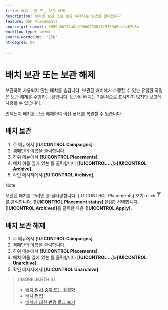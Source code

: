 ```yaml
---
title: 배치 보관 또는 보관 해제
description: 배치를 보관 또는 보관 해제하는 방법을 알아봅니다.
feature: DSP Placements
source-git-commit: 3059a5b211a8a219b02930f7f5763d5ec1467b8e
workflow-type: tm+mt
source-wordcount: '156'
ht-degree: 0%

---
```


# 배치 보관 또는 보관 해제

<!-- Some placements don't have this option. Clarify which placement types aren't eligible -- is it PG placements, or all placements using private inventory? And anything else?  -->

보관하여 사용되지 않는 배치를 숨깁니다. 보관된 배치에서 수행할 수 있는 유일한 작업은 보관 해제를 수행하는 것입니다. 보관된 배치는 기본적으로 표시되지 않지만 보고에 사용할 수 있습니다.

언제든지 배치를 보관 해제하여 이전 상태를 복원할 수 있습니다.

## 배치 보관

1. 주 메뉴에서 **[!UICONTROL Campaigns]**.
1. 캠페인의 이름을 클릭합니다.
1. 하위 메뉴에서 **[!UICONTROL Placements]**.
1. 배치 이름 옆에 있는 를 클릭합니다  **[!UICONTROL ...]>[!UICONTROL Archive]**.
1. 확인 메시지에서 **[!UICONTROL Archive]**.

>[!NOTE]
>
>보관된 배치를 보려면 를 필터링합니다. [!UICONTROL Placements] 보기: click ![필터 단추](/help/dsp/assets/filter.png)를 클릭합니다. **[!UICONTROL Placement status]** 을(를) 선택합니다. **[!UICONTROL Archived]**&#x200B;를 클릭한 다음 **[!UICONTROL Apply].**

## 배치 보관 해제

1. 주 메뉴에서 **[!UICONTROL Campaigns]**.
1. 캠페인의 이름을 클릭합니다.
1. 하위 메뉴에서 **[!UICONTROL Placements]**.
1. 배치 이름 옆에 있는 를 클릭합니다  **[!UICONTROL ...]>[!UICONTROL Unarchive]**.
1. 확인 메시지에서 **[!UICONTROL Unarchive]**.

>[!MORELIKETHIS]
>
>* [배치 일시 중지 또는 활성화](placement-pause-activate.md)
>* [배치 편집](placement-edit.md)
>* [배치에 대한 변경 로그 보기](placement-change-log.md)

